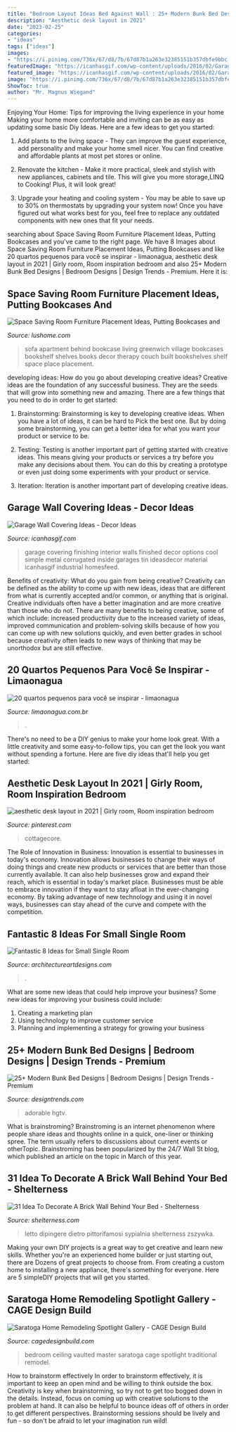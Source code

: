 ```yaml
---
title: "Bedroom Layout Ideas Bed Against Wall : 25+ Modern Bunk Bed Designs"
description: "Aesthetic desk layout in 2021"
date: "2023-02-25"
categories:
- "ideas"
tags: ["ideas"]
images:
- "https://i.pinimg.com/736x/67/d8/7b/67d87b1a263e32385151b357dbfe9bbc.jpg"
featuredImage: "https://icanhasgif.com/wp-content/uploads/2016/02/Garage-Wall-Covering-Ideas.jpg"
featured_image: "https://icanhasgif.com/wp-content/uploads/2016/02/Garage-Wall-Covering-Ideas.jpg"
image: "https://i.pinimg.com/736x/67/d8/7b/67d87b1a263e32385151b357dbfe9bbc.jpg"
ShowToc: true
author: "Mr. Magnus Wiegand"
---
```



Enjoying Your Home: Tips for improving the living experience in your home
Making your home more comfortable and inviting can be as easy as updating some basic Diy Ideas. Here are a few ideas to get you started:
1. Add plants to the living space - They can improve the guest experience, add personality and make your home smell nicer. You can find creative and affordable plants at most pet stores or online.

2. Renovate the kitchen - Make it more practical, sleek and stylish with new appliances, cabinets and tile. This will give you more storage,LINQ to Cooking! Plus, it will look great!

3. Upgrade your heating and cooling system - You may be able to save up to 30% on thermostats by upgrading your system now! Once you have figured out what works best for you, feel free to replace any outdated components with new ones that fit your needs.

	

		
searching about Space Saving Room Furniture Placement Ideas, Putting Bookcases and you've came to the right page. We have 8 Images about Space Saving Room Furniture Placement Ideas, Putting Bookcases and like 20 quartos pequenos para você se inspirar - limaonagua, aesthetic desk layout in 2021 | Girly room, Room inspiration bedroom and also 25+ Modern Bunk Bed Designs | Bedroom Designs | Design Trends - Premium. Here it is:
		
    
## Space Saving Room Furniture Placement Ideas, Putting Bookcases And

<img loading=lazy src="https://www.lushome.com/wp-content/uploads/2015/09/bookcases-shelves-furniture-placement-ideas-32.jpg" onerror="this.onerror=null;this.src='https://tse3.mm.bing.net/th?id=OIP.1KKkoXH39BDtT-sv6gHKUwHaE8&amp;pid=15.1';" alt="Space Saving Room Furniture Placement Ideas, Putting Bookcases and">

_Source: lushome.com_

>sofa apartment behind bookcase living greenwich village bookcases bookshelf shelves books decor therapy couch built bookshelves shelf space place placement. 

	

developing ideas: How do you go about developing creative ideas?
Creative ideas are the foundation of any successful business. They are the seeds that will grow into something new and amazing. There are a few things that you need to do in order to get started:
1. Brainstorming: Brainstorming is key to developing creative ideas. When you have a lot of ideas, it can be hard to Pick the best one. But by doing some brainstorming, you can get a better idea for what you want your product or service to be.

2. Testing: Testing is another important part of getting started with creative ideas. This means giving your products or services a try before you make any decisions about them. You can do this by creating a prototype or even just doing some experiments with your product or service.

3. Iteration: Iteration is another important part of developing creative ideas.

    
## Garage Wall Covering Ideas - Decor Ideas

<img loading=lazy src="https://icanhasgif.com/wp-content/uploads/2016/02/Garage-Wall-Covering-Ideas.jpg" onerror="this.onerror=null;this.src='https://tse1.mm.bing.net/th?id=OIP.hLID4FQES-jSEpyA9mzgkwHaFj&amp;pid=15.1';" alt="Garage Wall Covering Ideas - Decor Ideas">

_Source: icanhasgif.com_

>garage covering finishing interior walls finished decor options cool simple metal corrugated inside garages tin ideasdecor material icanhasgif industrial homesfeed. 

	

Benefits of creativity: What do you gain from being creative?
Creativity can be defined as the ability to come up with new ideas, ideas that are different from what is currently accepted and/or common, or anything that is original. Creative individuals often have a better imagination and are more creative than those who do not. There are many benefits to being creative, some of which include: increased productivity due to the increased variety of ideas, improved communication and problem-solving skills because of how you can come up with new solutions quickly, and even better grades in school because creativity often leads to new ways of thinking that may be unorthodox but are still effective.

    
## 20 Quartos Pequenos Para Você Se Inspirar - Limaonagua

<img loading=lazy src="http://www.limaonagua.com.br/wp-content/uploads/2013/09/quarto-pequeno-17.jpg" onerror="this.onerror=null;this.src='https://tse3.mm.bing.net/th?id=OIP.AC3raXS_yNusEte1BttV3AHaLJ&amp;pid=15.1';" alt="20 quartos pequenos para você se inspirar - limaonagua">

_Source: limaonagua.com.br_

>. 

	

There's no need to be a DIY genius to make your home look great. With a little creativity and some easy-to-follow tips, you can get the look you want without spending a fortune. Here are five diy ideas that'll help you get started:  

    
## Aesthetic Desk Layout In 2021 | Girly Room, Room Inspiration Bedroom

<img loading=lazy src="https://i.pinimg.com/736x/67/d8/7b/67d87b1a263e32385151b357dbfe9bbc.jpg" onerror="this.onerror=null;this.src='https://tse4.mm.bing.net/th?id=OIP.pjtHdKmzkllSlfb4V9UAIwHaJ3&amp;pid=15.1';" alt="aesthetic desk layout in 2021 | Girly room, Room inspiration bedroom">

_Source: pinterest.com_

>cottagecore. 

	

The Role of Innovation in Business:
Innovation is essential to businesses in today's economy. Innovation allows businesses to change their ways of doing things and create new products or services that are better than those currently available. It can also help businesses grow and expand their reach, which is essential in today's market place.
Businesses must be able to embrace innovation if they want to stay afloat in the ever-changing economy. By taking advantage of new technology and using it in novel ways, businesses can stay ahead of the curve and compete with the competition.

    
## Fantastic 8 Ideas For Small Single Room

<img loading=lazy src="https://www.architectureartdesigns.com/wp-content/uploads/2020/04/8-12.jpg" onerror="this.onerror=null;this.src='https://tse4.mm.bing.net/th?id=OIP._urrGjdrrWLx2NftYYnuuAHaK7&amp;pid=15.1';" alt="Fantastic 8 Ideas for Small Single Room">

_Source: architectureartdesigns.com_

>. 

	

What are some new ideas that could help improve your business?
Some new ideas for improving your business could include: 
1. Creating a marketing plan 
2. Using technology to improve customer service 
3. Planning and implementing a strategy for growing your business 

    
## 25+ Modern Bunk Bed Designs | Bedroom Designs | Design Trends - Premium

<img loading=lazy src="https://images.designtrends.com/wp-content/uploads/2016/03/10110019/Elegant-Modern-Bunk-Bed-Design.jpeg" onerror="this.onerror=null;this.src='https://tse1.mm.bing.net/th?id=OIP.ed-bvs3y39jySwOTL3xACgHaLH&amp;pid=15.1';" alt="25+ Modern Bunk Bed Designs | Bedroom Designs | Design Trends - Premium">

_Source: designtrends.com_

>adorable hgtv. 

	

What is brainstroming?
Brainstroming is an internet phenomenon where people share ideas and thoughts online in a quick, one-liner or thinking spree. The term usually refers to discussions about current events or otherTopic. Brainstroming has been popularized by the 24/7 Wall St blog, which published an article on the topic in March of this year.

    
## 31 Idea To Decorate A Brick Wall Behind Your Bed - Shelterness

<img loading=lazy src="https://i.shelterness.com/brick-wall-behind-your-bed-06-500x500.jpg" onerror="this.onerror=null;this.src='https://tse2.mm.bing.net/th?id=OIP.b4x3RBGPpU4_0jDBVR7hQgHaHa&amp;pid=15.1';" alt="31 Idea To Decorate A Brick Wall Behind Your Bed - Shelterness">

_Source: shelterness.com_

>letto dipingere dietro pittorifamosi sypialnia shelterness zszywka. 

	

Making your own DIY projects is a great way to get creative and learn new skills. Whether you're an experienced home builder or just starting out, there are Dozens of great projects to choose from. From creating a custom home to installing a new appliance, there's something for everyone. Here are 5 simpleDIY projects that will get you started.

    
## Saratoga Home Remodeling Spotlight Gallery - CAGE Design Build

<img loading=lazy src="https://www.cagedesignbuild.com/images/spotlight1-saratoga-bedroom-main-lrg.jpg" onerror="this.onerror=null;this.src='https://tse1.mm.bing.net/th?id=OIP.p-GOVv6yj7G4yJPVE4oWCAHaE8&amp;pid=15.1';" alt="Saratoga Home Remodeling Spotlight Gallery - CAGE Design Build">

_Source: cagedesignbuild.com_

>bedroom ceiling vaulted master saratoga cage spotlight traditional remodel. 

	

How to brainstorm effectively
In order to brainstorm effectively, it is important to keep an open mind and be willing to think outside the box. Creativity is key when brainstorming, so try not to get too bogged down in the details. Instead, focus on coming up with creative solutions to the problem at hand. It can also be helpful to bounce ideas off of others in order to get different perspectives. Brainstorming sessions should be lively and fun - so don't be afraid to let your imagination run wild!

